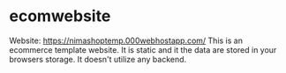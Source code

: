 # ecomwebsite

 Website:  https://nimashoptemp.000webhostapp.com/
 This is an ecommerce template website. It is static and it the data are stored in your browsers storage. It doesn't utilize any backend.


